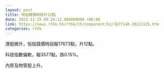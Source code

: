 ```yaml
---
layout: post
title: 恒指競價時段升12點
date: 2022-11-25 09:24:12.000000000 +08:00
link: https://news.rthk.hk/rthk/ch/component/k2/1677140-20221125.htm
categories: rthk
---
```


港股微升，恒指競價時段報17673點，升12點。

科技指數偏軟，報3577點，跌0.15%。

內房及物管股上升。
